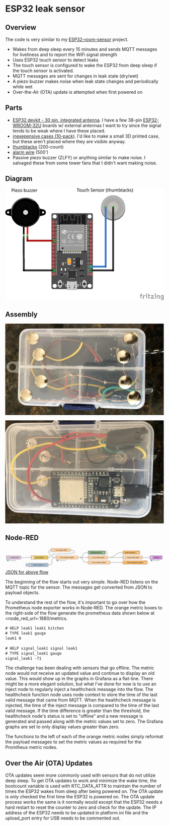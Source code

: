 # ESP32 leak sensor

## Overview

The code is very similar to my [ESP32-room-sensor](https://github.com/msgarbossa/esp32-room-sensor) project.

- Wakes from deep sleep every 15 minutes and sends MQTT messages for liveliness and to report the WiFi signal strength
- Uses ESP32 touch sensor to detect leaks
- The touch sensor is configured to wake the ESP32 from deep sleep if the touch sensor is activated.
- MQTT messages are sent for changes in leak state (dry/wet)
- A piezo buzzer makes noise when leak state changes and periodically while wet
- Over-the-Air (OTA) update is attempted when first powered on

## Parts

- [ESP32 devkit - 30 pin, integrated antenna](https://www.aliexpress.com/item/1005001267643044.html).  I have a few 38-pin [ESP32-WROOM-32U](https://www.aliexpress.com/item/32807887667.html) boards w/ external antennas I want to try since the signal tends to be weak where I have these placed.
- [inexepensive cases (10-pack)](https://www.amazon.com/gp/product/B07HKWNB93/). I'd like to make a small 3D printed case, but these aren't placed where they are visible anyway.
- [thumbtacks](https://www.amazon.com/gp/product/B0019IGM0E/) (200-count)
- [alarm wire](https://www.amazon.com/gp/product/B01CT06M0A/) (500')
- Passive piezo buzzer (ZLFY) or anything similar to make noise.  I salvaged these from some tower fans that I didn't want making noise.

## Diagram

![diagram](/img/diagram.png)

## Assembly

![bottom](/img/leak-sensor-bottom.jpg)

![top](/img/leak-sensor-top.jpg)

## Node-RED

![Node-RED flow](/node-red/node-red-flow.png)
[JSON for above flow](node-red/flow.json)

The beginning of the flow starts out very simple.  Node-RED listens on the MQTT topic for the sensor.  The messages get converted from JSON to payload objects.

To understand the rest of the flow, it's important to go over how the Prometheus node exporter works in Node-RED.  The orange metric boxes to the right-side of the flow generate the prometheus data shown below at \<node_red_url\>:1880/metrics.

```
# HELP leak1 leak1 kitchen
# TYPE leak1 gauge
leak1 0

# HELP signal_leak1 signal leak1
# TYPE signal_leak1 gauge
signal_leak1 -71
```

The challenge has been dealing with sensors that go offline.  The metric node would not receive an updated value and continue to display an old value.  This would show up in the graphs in Grafana as a flat-line.  There might be a more elegant solution, but what I've done for now is to use an inject node to regularly inject a healthcheck message into the flow.  The healthcheck function node uses node context to store the time of the last valid message that came from MQTT.  When the healthcheck message is injected, the time of the inject message is compared to the time of the last valid message.  If the time difference is greater than the threshold, the healthcheck node's status is set to "offline" and a new message is generated and passed along with the metric values set to zero.  The Grafana graphs are set to only display values greater than zero.

The functions to the left of each of the orange metric nodes simply reformat the payload messages to set the metric values as required for the Promtheus metric nodes.

## Over the Air (OTA) Updates

OTA updates seem more commonly used with sensors that do not utilize deep sleep.  To get OTA updates to work and minimize the wake time, the bootcount variable is used with RTC_DATA_ATTR to maintain the number of times the ESP32 wakes from sleep after being powered on.  The OTA update is only checked the first time the ESP32 is powered on.  The OTA update process works the same is it normally would except that the ESP32 needs a hard restart to reset the counter to zero and check for the update.  The IP address of the ESP32 needs to be updated in platform.ini file and the upload_port entry for USB needs to be commented out.